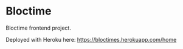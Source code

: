 Bloctime
=================

Bloctime frontend project.

Deployed with Heroku here: https://bloctimes.herokuapp.com/home

